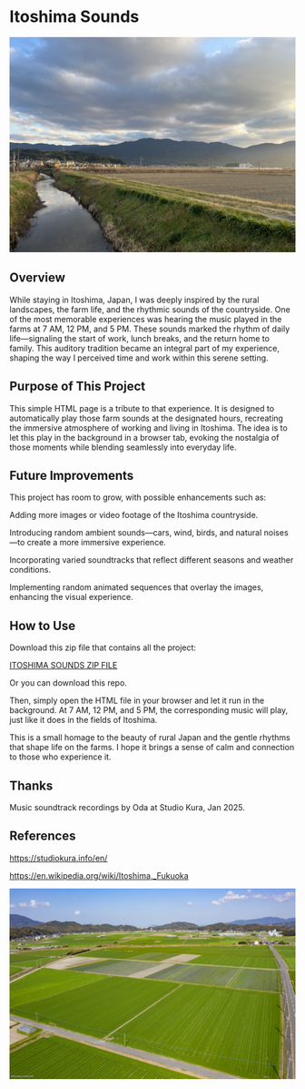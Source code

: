 # Itoshima Sounds

<img src="images/001.jpg" style="zoom:50%;" />



## Overview

While staying in Itoshima, Japan, I was deeply inspired by the rural landscapes, the farm life, and the rhythmic sounds of the countryside. One of the most memorable experiences was hearing the music played in the farms at 7 AM, 12 PM, and 5 PM. These sounds marked the rhythm of daily life—signaling the start of work, lunch breaks, and the return home to family. This auditory tradition became an integral part of my experience, shaping the way I perceived time and work within this serene setting.

## Purpose of This Project

This simple HTML page is a tribute to that experience. It is designed to automatically play those farm sounds at the designated hours, recreating the immersive atmosphere of working and living in Itoshima. The idea is to let this play in the background in a browser tab, evoking the nostalgia of those moments while blending seamlessly into everyday life.

## Future Improvements

This project has room to grow, with possible enhancements such as:

Adding more images or video footage of the Itoshima countryside.

Introducing random ambient sounds—cars, wind, birds, and natural noises—to create a more immersive experience.

Incorporating varied soundtracks that reflect different seasons and weather conditions.

Implementing random animated sequences that overlay the images, enhancing the visual experience.

## How to Use

Download this zip file that contains all the project:  

<a id="raw-url" href="itoshima_sound.zip">ITOSHIMA SOUNDS ZIP FILE</a>

Or you can download this repo.

Then, simply open the HTML file in your browser and let it run in the background. At 7 AM, 12 PM, and 5 PM, the corresponding music will play, just like it does in the fields of Itoshima.

This is a small homage to the beauty of rural Japan and the gentle rhythms that shape life on the farms. I hope it brings a sense of calm and connection to those who experience it.


## Thanks

Music soundtrack recordings by Oda at Studio Kura, Jan 2025.

## References

https://studiokura.info/en/

https://en.wikipedia.org/wiki/Itoshima,_Fukuoka

<img src="images/002.jpg" alt="alt text" style="zoom:50%;" />